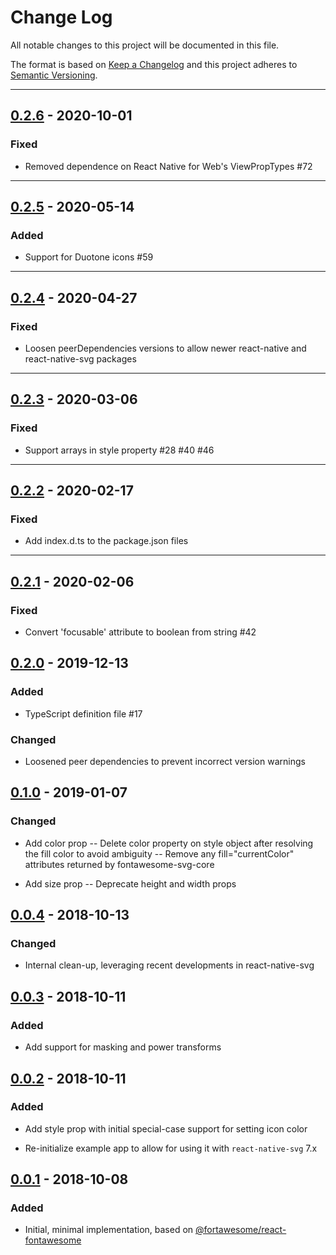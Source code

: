 # Change Log

All notable changes to this project will be documented in this file.

The format is based on [Keep a Changelog](http://keepachangelog.com/) and this project adheres to [Semantic Versioning](http://semver.org/).

---

## [0.2.6](https://github.com/FortAwesome/react-native-fontawesome/releases/tag/0.2.6) - 2020-10-01

### Fixed

- Removed dependence on React Native for Web's ViewPropTypes #72

---

## [0.2.5](https://github.com/FortAwesome/react-native-fontawesome/releases/tag/0.2.5) - 2020-05-14

### Added

- Support for Duotone icons #59

---

## [0.2.4](https://github.com/FortAwesome/react-native-fontawesome/releases/tag/0.2.4) - 2020-04-27

### Fixed

- Loosen peerDependencies versions to allow newer react-native and react-native-svg packages

---

## [0.2.3](https://github.com/FortAwesome/react-native-fontawesome/releases/tag/0.2.3) - 2020-03-06

### Fixed

- Support arrays in style property #28 #40 #46

---

## [0.2.2](https://github.com/FortAwesome/react-native-fontawesome/releases/tag/0.2.2) - 2020-02-17

### Fixed

- Add index.d.ts to the package.json files

---

## [0.2.1](https://github.com/FortAwesome/react-native-fontawesome/releases/tag/0.2.1) - 2020-02-06

### Fixed

- Convert 'focusable' attribute to boolean from string #42

## [0.2.0](https://github.com/FortAwesome/react-native-fontawesome/releases/tag/0.2.0) - 2019-12-13

### Added

- TypeScript definition file #17

### Changed

- Loosened peer dependencies to prevent incorrect version warnings

## [0.1.0](https://github.com/FortAwesome/react-native-fontawesome/releases/tag/0.1.0) - 2019-01-07

### Changed

- Add color prop
  -- Delete color property on style object after resolving the fill color to avoid ambiguity
  -- Remove any fill="currentColor" attributes returned by fontawesome-svg-core

- Add size prop
  -- Deprecate height and width props

## [0.0.4](https://github.com/FortAwesome/react-native-fontawesome/releases/tag/0.0.4) - 2018-10-13

### Changed

- Internal clean-up, leveraging recent developments in react-native-svg

## [0.0.3](https://github.com/FortAwesome/react-native-fontawesome/releases/tag/0.0.3) - 2018-10-11

### Added

- Add support for masking and power transforms

## [0.0.2](https://github.com/FortAwesome/react-native-fontawesome/releases/tag/0.0.2) - 2018-10-11

### Added

- Add style prop with initial special-case support for setting icon color

- Re-initialize example app to allow for using it with `react-native-svg` 7.x

## [0.0.1](https://github.com/FortAwesome/react-native-fontawesome/releases/tag/0.0.1) - 2018-10-08

### Added

- Initial, minimal implementation, based on [@fortawesome/react-fontawesome](https://github.com/FortAwesome/react-fontawesome/)

